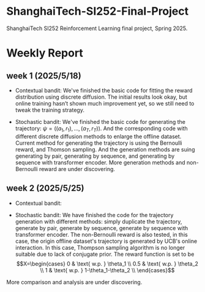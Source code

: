 # ShanghaiTech-SI252-Final-Project
ShanghaiTech SI252 Reinforcement Learning final project, Spring 2025.

# Weekly Report

## week 1 (2025/5/18)
- Contextual bandit: We've finished the basic code for fitting the reward distribution using discrete diffusion. The initial results look okay, but online training hasn’t shown much improvement yet, so we still need to tweak the training strategy.

- Stochastic bandit: We've finished the basic code for generating the trajectory: $\psi=((a_1,r_1),\dots,(a_T,r_T))$. And the corresponding code with different discrete diffusion methods to enlarge the offline dataset. Current method for generating the trajectory is using the Bernoulli reward, and Thomson sampling. And the generation methods are suing generating by pair, generating by sequence, and generating by sequence with transformer encoder. More generation methods and non-Bernoulli reward are under discovering.



## week 2 (2025/5/25)

- Contextual bandit:



- Stochastic bandit: We have finished the code for the trajectory generation with different methods: simply duplicate the trajectory, generate by pair, generate by sequence, generate by sequence with transformer encoder. The non-Bernoulli reward is also tested, in this case, the origin offline dataset's trajectory is generated by UCB's online interaction. In this case, Thompson sampling algorithm is no longer suitable due to lack of conjugate prior. The reward function is set to be
$$X=\begin{cases}
0 & \text{ w.p. } \theta_1 \\
0.5 & \text{ w.p. } \theta_2 \\
1 & \text{ w.p. } 1-\theta_1-\theta_2 \\
\end{cases}$$

More comparison and analysis are under discovering.
